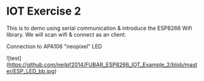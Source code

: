 # IOT Exercise 2

This is to demo using serial communication & introduce the ESP8266 Wifi library.  We will scan wifi & connect as an client.

Connection to APA106 "neopixel" LED

![test] (https://github.com/neilpf2014/FUBAR_ESP8266_IOT_Example_2/blob/master/ESP_LED_bb.jpg)
